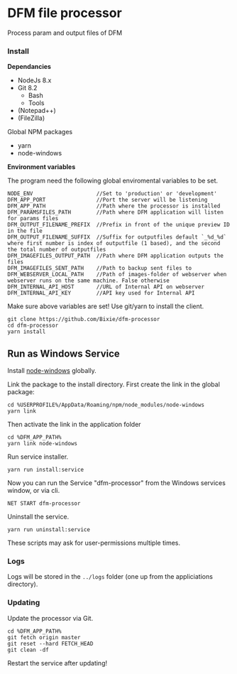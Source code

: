 # DFM file processor

Process param and output files of DFM

### Install

**Dependancies**

- NodeJs 8.x
- Git 8.2
    - Bash
    - Tools
- (Notepad++)
- (FileZilla)

Global NPM packages 

- yarn
- node-windows

**Environment variables**

The program need the following global enviromental variables to be set.

```
NODE_ENV                    //Set to 'production' or 'development'
DFM_APP_PORT                //Port the server will be listening
DFM_APP_PATH                //Path where the processor is installed
DFM_PARAMSFILES_PATH        //Path where DFM application will listen for params files
DFM_OUTPUT_FILENAME_PREFIX  //Prefix in front of the unique preview ID in the file
DFM_OUTPUT_FILENAME_SUFFIX  //Suffix for outputfiles default `_%d_%d` where first number is index of outputfile (1 based), and the second the total number of outputfiles
DFM_IMAGEFILES_OUTPUT_PATH  //Path where DFM application outputs the files
DFM_IMAGEFILES_SENT_PATH    //Path to backup sent files to
DFM_WEBSERVER_LOCAL_PATH    //Path of images-folder of webserver when webserver runs on the same machine. False otherwise
DFM_INTERNAL_API_HOST       //URL of Internal API on webserver
DFM_INTERNAL_API_KEY        //API key used for Internal API
```

Make sure above variables are set!
Use git/yarn to install the client.

```
git clone https://github.com/Bixie/dfm-processor
cd dfm-processor
yarn install
```

## Run as Windows Service

Install [node-windows](https://www.npmjs.com/package/node-windows) globally.

Link the package to the install directory. First create the link in the global package:
```
cd %USERPROFILE%/AppData/Roaming/npm/node_modules/node-windows
yarn link
```
Then activate the link in the application folder
```
cd %DFM_APP_PATH%
yarn link node-windows
```

Run service installer.

```yarn run install:service```

Now you can run the Service "dfm-processor" from the Windows services window, or via cli.

```NET START dfm-processor```

Uninstall the service.

```yarn run uninstall:service```

These scripts may ask for user-permissions multiple times.

### Logs

Logs will be stored in the `../logs` folder (one up from the appliciations directory).

### Updating

Update the processor via Git.

```
cd %DFM_APP_PATH%
git fetch origin master
git reset --hard FETCH_HEAD
git clean -df
```

Restart the service after updating!